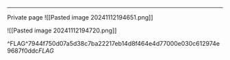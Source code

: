___
Private page
![[Pasted image 20241112194651.png]]

![[Pasted image 20241112194720.png]]


^FLAG^7944f750d07a5d38c7ba22217eb14d8f464e4d77000e030c612974e9687f0ddc$FLAG$

